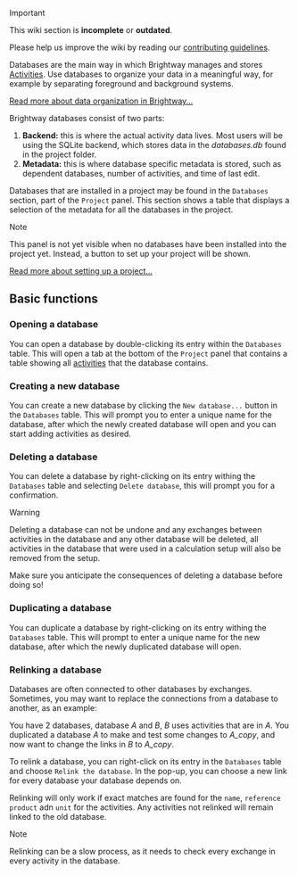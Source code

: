 > [!IMPORTANT]
> This wiki section is __incomplete__ or __outdated__.
> 
> Please help us improve the wiki by reading our
> [contributing guidelines](https://github.com/LCA-ActivityBrowser/activity-browser/blob/main/CONTRIBUTING.md#wiki).

Databases are the main way in which Brightway manages and stores [Activities](Activities). 
Use databases to organize your data in a meaningful way, for example by separating foreground and background systems. 

[Read more about data organization in Brightway...](Getting-Started#organization-of-data-in-brightway-and-activity-browser)

Brightway databases consist of two parts: 

1. **Backend:** this is where the actual activity data lives. 
   Most users will be using the SQLite backend, which stores data in the _databases.db_ found in the project folder.
2. **Metadata:** this is where database specific metadata is stored, such as dependent databases, number of activities,
   and time of last edit.

Databases that are installed in a project may be found in the `Databases` section, part of the `Project` panel. 
This section shows a table that displays a selection of the metadata for all the databases in the project. 

> [!NOTE]
> This panel is not yet visible when no databases have been installed into the project yet. 
> Instead, a button to set up your project will be shown.
> 
> [Read more about setting up a project...](Getting-Started#setting-up-a-project)

## Basic functions

### Opening a database
You can open a database by double-clicking its entry within the `Databases` table. 
This will open a tab at the bottom of the `Project` panel that contains a table showing all [activities](Activities) 
that the database contains.

### Creating a new database
You can create a new database by clicking the `New database...` button in the `Databases` table. 
This will prompt you to enter a unique name for the database, after which the newly created database will open and you 
can start adding activities as desired.

### Deleting a database
You can delete a database by right-clicking on its entry withing the `Databases` table and selecting `Delete database`, 
this will prompt you for a confirmation. 

> [!WARNING]
> Deleting a database can not be undone and any exchanges between activities in the database and any other database will 
> be deleted, all activities in the database that were used in a calculation setup will also be removed from the setup. 
> 
> Make sure you anticipate the consequences of deleting a database before doing so!

### Duplicating a database
You can duplicate a database by right-clicking on its entry withing the `Databases` table. 
This will prompt to enter a unique name for the new database, after which the newly duplicated database will open.

### Relinking a database
Databases are often connected to other databases by exchanges. 
Sometimes, you may want to replace the connections from a database to another, as an example:

You have 2 databases, database _A_ and _B_, _B_ uses activities that are in _A_.
You duplicated a database _A_ to make and test some changes to _A_copy_, and now want to change the links in _B_ to _A_copy_.

To relink a database, you can right-click on its entry in the `Databases` table and choose `Relink the database`.
In the pop-up, you can choose a new link for every database your database depends on.

Relinking will only work if exact matches are found for the `name`, `reference product` adn `unit` for the activities. 
Any activities not relinked will remain linked to the old database.

> [!NOTE]
> Relinking can be a slow process, as it needs to check every exchange in every activity in the database.

[//]: # (# Importing)

[//]: # (Importing databases is an important aspect of project management. However, there are a myriad of different file formats )

[//]: # (and standards around for LCA data. Activity Browser covers importing for the following formats:)

[//]: # (- Ecospold)

[//]: # (- .bw2data packages)

[//]: # (- Excels in the Brightway2 format)

[//]: # ()
[//]: # ()
[//]: # (## Database import wizard)

[//]: # ()
[//]: # ()
[//]: # (# Exporting)

[//]: # ()
[//]: # (## Database export wizard)

[//]: # ()
[//]: # ()
[//]: # (# Specific tooling)

[//]: # ()
[//]: # (# Database relinking)

